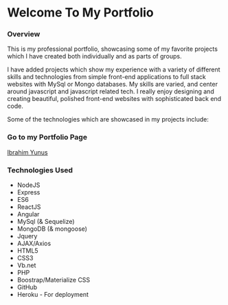 # Welcome To My Portfolio

### Overview

This is my professional portfolio, showcasing some of my favorite projects which I have created both individually and as parts of groups.

I have added projects which show my experience with a variety of different skills and technologies from simple front-end applications to full stack websites with MySql or Mongo databases. My skills are varied, and center around javascript and javascript related tech. I really enjoy designing and creating beautiful, polished front-end websites with sophisticated back end code.

Some of the technologies which are showcased in my projects include:

### Go to my Portfolio Page

[Ibrahim Yunus](https://yunusibrahim.me/)

### Technologies Used

- NodeJS
- Express
- ES6
- ReactJS
- Angular
- MySql (& Sequelize)
- MongoDB (& mongoose)
- Jquery
- AJAX/Axios
- HTML5
- CSS3
- Vb.net
- PHP
- Boostrap/Materialize CSS
- GitHub
- Heroku - For deployment
